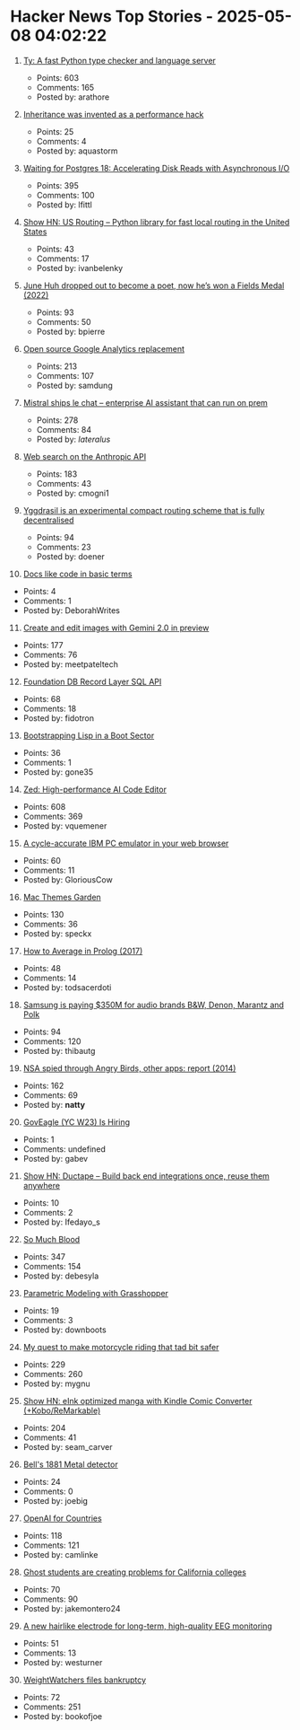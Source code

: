 # Hacker News Top Stories - 2025-05-08 04:02:22

1. [Ty: A fast Python type checker and language server](https://github.com/astral-sh/ty)
   - Points: 603
   - Comments: 165
   - Posted by: arathore

2. [Inheritance was invented as a performance hack](https://catern.com/inheritance.html)
   - Points: 25
   - Comments: 4
   - Posted by: aquastorm

3. [Waiting for Postgres 18: Accelerating Disk Reads with Asynchronous I/O](https://pganalyze.com/blog/postgres-18-async-io)
   - Points: 395
   - Comments: 100
   - Posted by: lfittl

4. [Show HN: US Routing – Python library for fast local routing in the United States](https://github.com/ivanbelenky/us-routing)
   - Points: 43
   - Comments: 17
   - Posted by: ivanbelenky

5. [June Huh dropped out to become a poet, now he’s won a Fields Medal (2022)](https://www.quantamagazine.org/june-huh-high-school-dropout-wins-the-fields-medal-20220705/)
   - Points: 93
   - Comments: 50
   - Posted by: bpierre

6. [Open source Google Analytics replacement](https://github.com/rybbit-io/rybbit)
   - Points: 213
   - Comments: 107
   - Posted by: samdung

7. [Mistral ships le chat – enterprise AI assistant that can run on prem](https://mistral.ai/news/le-chat-enterprise)
   - Points: 278
   - Comments: 84
   - Posted by: _lateralus_

8. [Web search on the Anthropic API](https://www.anthropic.com/news/web-search-api)
   - Points: 183
   - Comments: 43
   - Posted by: cmogni1

9. [Yggdrasil is an experimental compact routing scheme that is fully decentralised](https://yggdrasil-network.github.io/about.html)
   - Points: 94
   - Comments: 23
   - Posted by: doener

10. [Docs like code in basic terms](https://deborahwrites.com/blog/docs-like-code-basic-intro/)
   - Points: 4
   - Comments: 1
   - Posted by: DeborahWrites

11. [Create and edit images with Gemini 2.0 in preview](https://developers.googleblog.com/en/generate-images-gemini-2-0-flash-preview/)
   - Points: 177
   - Comments: 76
   - Posted by: meetpateltech

12. [Foundation DB Record Layer SQL API](https://foundationdb.github.io/fdb-record-layer/SQL_Reference.html)
   - Points: 68
   - Comments: 18
   - Posted by: fidotron

13. [Bootstrapping Lisp in a Boot Sector](https://github.com/jart/sectorlisp)
   - Points: 36
   - Comments: 1
   - Posted by: gone35

14. [Zed: High-performance AI Code Editor](https://zed.dev/blog/fastest-ai-code-editor)
   - Points: 608
   - Comments: 369
   - Posted by: vquemener

15. [A cycle-accurate IBM PC emulator in your web browser](https://martypc.net/?mount=fd:0:Area%205150%20(Compo%20Version).img)
   - Points: 60
   - Comments: 11
   - Posted by: GloriousCow

16. [Mac Themes Garden](https://damien.zone/introducing-mac-themes-garden/)
   - Points: 130
   - Comments: 36
   - Posted by: speckx

17. [How to Average in Prolog (2017)](https://storytotell.org/how-to-average-in-prolog)
   - Points: 48
   - Comments: 14
   - Posted by: todsacerdoti

18. [Samsung is paying $350M for audio brands B&W, Denon, Marantz and Polk](https://www.engadget.com/audio/samsung-is-paying-350-million-for-audio-brands-bowers--wilkins-denon-marantz-and-polk-131514754.html)
   - Points: 94
   - Comments: 120
   - Posted by: thibautg

19. [NSA spied through Angry Birds, other apps: report (2014)](https://www.nbcnews.com/tech/tech-news/nsa-spied-through-angry-birds-other-apps-report-flna2d12006530)
   - Points: 162
   - Comments: 69
   - Posted by: __natty__

20. [GovEagle (YC W23) Is Hiring](https://www.ycombinator.com/companies/goveagle/jobs/ogNRCkd-platform-engineering-contractor-short-term)
   - Points: 1
   - Comments: undefined
   - Posted by: gabev

21. [Show HN: Ductape – Build back end integrations once, reuse them anywhere](https://www.ductape.app)
   - Points: 10
   - Comments: 2
   - Posted by: Ifedayo_s

22. [So Much Blood](https://dynomight.net/blood/)
   - Points: 347
   - Comments: 154
   - Posted by: debesyla

23. [Parametric Modeling with Grasshopper](https://baharmon.github.io/basics)
   - Points: 19
   - Comments: 3
   - Posted by: downboots

24. [My quest to make motorcycle riding that tad bit safer](https://gill.net.in/posts/my-quest-to-make-motorcycle-riding-safer/)
   - Points: 229
   - Comments: 260
   - Posted by: mygnu

25. [Show HN: eInk optimized manga with Kindle Comic Converter (+Kobo/ReMarkable)](https://github.com/ciromattia/kcc)
   - Points: 204
   - Comments: 41
   - Posted by: seam_carver

26. [Bell's 1881 Metal detector](http://www.scitechantiques.com/belldiscovery/)
   - Points: 24
   - Comments: 0
   - Posted by: joebig

27. [OpenAI for Countries](https://openai.com/global-affairs/openai-for-countries/)
   - Points: 118
   - Comments: 121
   - Posted by: camlinke

28. [Ghost students are creating problems for California colleges](https://www.sfgate.com/bayarea/article/ghost-students-creating-problem-calif-colleges-20311708.php)
   - Points: 70
   - Comments: 90
   - Posted by: jakemontero24

29. [A new hairlike electrode for long-term, high-quality EEG monitoring](https://www.psu.edu/news/research/story/future-brain-activity-monitoring-may-look-strand-hair)
   - Points: 51
   - Comments: 13
   - Posted by: westurner

30. [WeightWatchers files bankruptcy](https://www.wsj.com/articles/weightwatchers-files-bankruptcy-to-adapt-to-chemically-induced-weight-loss-future-a63aa8ac)
   - Points: 72
   - Comments: 251
   - Posted by: bookofjoe

